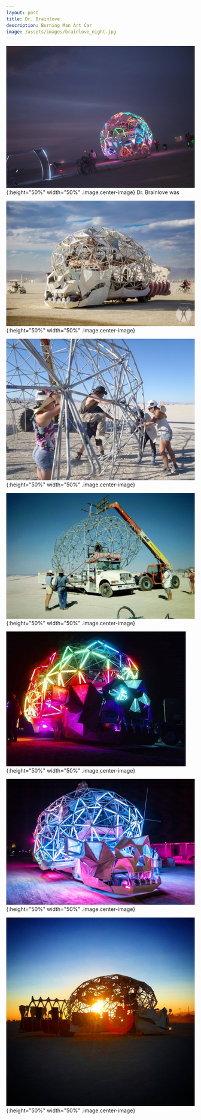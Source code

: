 ```yaml
---
layout: post
title: Dr. Brainlove
description: Burning Man Art Car
image: /assets/images/brainlove_night.jpg
---
```


![Dr_Brainlove](/assets/images/brainlove_angled.jpg){:height="50%" width="50%" .image.center-image}
Dr. Brainlove was

![brainlove_day](/assets/images/brainlove_day.jpg){:height="50%" width="50%" .image.center-image}

![brainlove_percussive](/assets/images/brainlove_percussive.jpg){:height="50%" width="50%" .image.center-image}

![Brainlove_vr](/assets/images/brainlove_vr.jpg){:height="50%" width="50%" .image.center-image}

![brainlove_rainbow](/assets/images/brainlove_rainbow.jpg){:height="50%" width="50%" .image.center-image}

![Brainlove_night](/assets/images/brainlove_night.jpg){:height="50%" width="50%" .image.center-image}

![brainlove_sunrise](/assets/images/brainlove_sunrise.jpg){:height="50%" width="50%" .image.center-image}